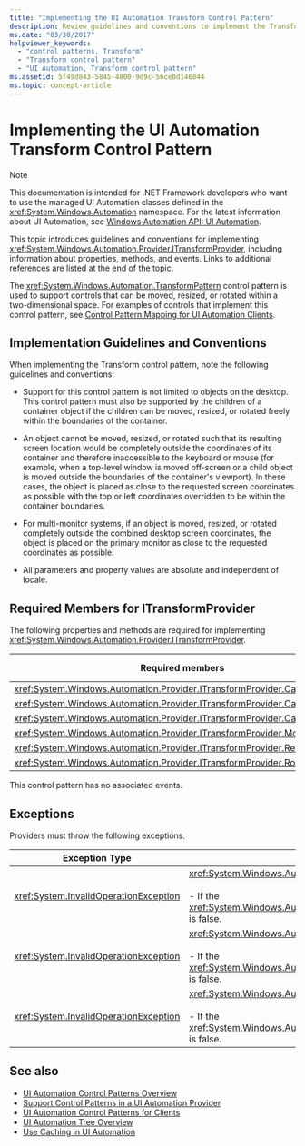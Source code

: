```yaml
---
title: "Implementing the UI Automation Transform Control Pattern"
description: Review guidelines and conventions to implement the Transform control pattern in UI Automation. Know required members for the ITransformProvider interface.
ms.date: "03/30/2017"
helpviewer_keywords:
  - "control patterns, Transform"
  - "Transform control pattern"
  - "UI Automation, Transform control pattern"
ms.assetid: 5f49d843-5845-4800-9d9c-56ce0d146844
ms.topic: concept-article
---
```

# Implementing the UI Automation Transform Control Pattern

> [!NOTE]
> This documentation is intended for .NET Framework developers who want to use the managed UI Automation classes defined in the <xref:System.Windows.Automation> namespace. For the latest information about UI Automation, see [Windows Automation API: UI Automation](/windows/win32/winauto/entry-uiauto-win32).

 This topic introduces guidelines and conventions for implementing <xref:System.Windows.Automation.Provider.ITransformProvider>, including information about properties, methods, and events. Links to additional references are listed at the end of the topic.

 The <xref:System.Windows.Automation.TransformPattern> control pattern is used to support controls that can be moved, resized, or rotated within a two-dimensional space. For examples of controls that implement this control pattern, see [Control Pattern Mapping for UI Automation Clients](control-pattern-mapping-for-ui-automation-clients.md).

<a name="Implementation_Guidelines_and_Conventions"></a>

## Implementation Guidelines and Conventions

 When implementing the Transform control pattern, note the following guidelines and conventions:

- Support for this control pattern is not limited to objects on the desktop. This control pattern must also be supported by the children of a container object if the children can be moved, resized, or rotated freely within the boundaries of the container.

- An object cannot be moved, resized, or rotated such that its resulting screen location would be completely outside the coordinates of its container and therefore inaccessible to the keyboard or mouse (for example, when a top-level window is moved off-screen or a child object is moved outside the boundaries of the container's viewport). In these cases, the object is placed as close to the requested screen coordinates as possible with the top or left coordinates overridden to be within the container boundaries.

- For multi-monitor systems, if an object is moved, resized, or rotated completely outside the combined desktop screen coordinates, the object is placed on the primary monitor as close to the requested coordinates as possible.

- All parameters and property values are absolute and independent of locale.

<a name="Required_Members_for_the_IValueProvider_Interface"></a>

## Required Members for ITransformProvider

 The following properties and methods are required for implementing <xref:System.Windows.Automation.Provider.ITransformProvider>.

|Required members|Member type|Notes|
|----------------------|-----------------|-----------|
|<xref:System.Windows.Automation.Provider.ITransformProvider.CanMove%2A>|Property|None|
|<xref:System.Windows.Automation.Provider.ITransformProvider.CanResize%2A>|Property|None|
|<xref:System.Windows.Automation.Provider.ITransformProvider.CanRotate%2A>|Property|None|
|<xref:System.Windows.Automation.Provider.ITransformProvider.Move%2A>|Method|None|
|<xref:System.Windows.Automation.Provider.ITransformProvider.Resize%2A>|Method|None|
|<xref:System.Windows.Automation.Provider.ITransformProvider.Rotate%2A>|Method|None|

 This control pattern has no associated events.

<a name="Exceptions"></a>

## Exceptions

 Providers must throw the following exceptions.

|Exception Type|Condition|
|--------------------|---------------|
|<xref:System.InvalidOperationException>|<xref:System.Windows.Automation.Provider.ITransformProvider.Move%2A><br /><br /> -   If the <xref:System.Windows.Automation.TransformPatternIdentifiers.CanMoveProperty> is false.|
|<xref:System.InvalidOperationException>|<xref:System.Windows.Automation.Provider.ITransformProvider.Resize%2A><br /><br /> -   If the <xref:System.Windows.Automation.TransformPatternIdentifiers.CanResizeProperty> is false.|
|<xref:System.InvalidOperationException>|<xref:System.Windows.Automation.Provider.ITransformProvider.Rotate%2A><br /><br /> -   If the <xref:System.Windows.Automation.TransformPatternIdentifiers.CanRotateProperty> is false.|

## See also

- [UI Automation Control Patterns Overview](ui-automation-control-patterns-overview.md)
- [Support Control Patterns in a UI Automation Provider](support-control-patterns-in-a-ui-automation-provider.md)
- [UI Automation Control Patterns for Clients](ui-automation-control-patterns-for-clients.md)
- [UI Automation Tree Overview](ui-automation-tree-overview.md)
- [Use Caching in UI Automation](use-caching-in-ui-automation.md)
